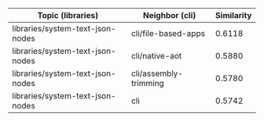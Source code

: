 | Topic (libraries) | Neighbor (cli) | Similarity |
|-------------|-------------------|------------|
| libraries/system-text-json-nodes | cli/file-based-apps | 0.6118 |
| libraries/system-text-json-nodes | cli/native-aot | 0.5880 |
| libraries/system-text-json-nodes | cli/assembly-trimming | 0.5780 |
| libraries/system-text-json-nodes | cli | 0.5742 |
